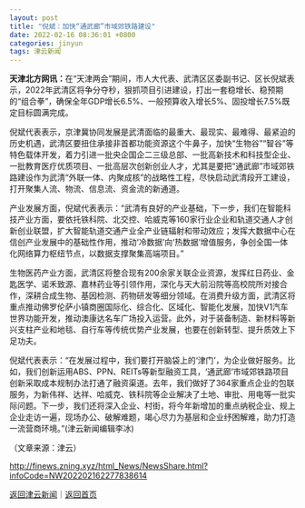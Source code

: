 ```yaml
---
layout: post
title: "倪斌：加快“通武廊”市域郊铁路建设"
date: 2022-02-16 08:36:01 +0800
categories: jinyun
tags: 津云新闻
---
```

<p><strong>天津北方网讯：</strong>在“天津两会”期间，市人大代表、武清区区委副书记、区长倪斌表示，2022年武清区将争分夺秒，狠抓项目引进建设，打出一套稳增长、稳预期的“组合拳”，确保全年GDP增长6.5%、一般预算收入增长5%、固投增长7.5%既定目标圆满完成。</p>
 <p>倪斌代表表示，京津冀协同发展是武清面临的最重大、最现实、最难得、最紧迫的历史机遇，武清区要扭住承接非首都功能资源这个牛鼻子，加快“生物谷”“智谷”等特色载体开发，着力引进一批央企国企二三级总部、一批高新技术和科技型企业、一批教育医疗优质项目、一批高层次创新创业人才，尤其是要把“通武廊”市域郊铁路建设作为武清“外联一体、内聚成核”的战略性工程，尽快启动武清段开工建设，打开聚集人流、物流、信息流、资金流的新通道。</p>
 <p>产业发展方面，倪斌代表表示：“武清有良好的产业基础，下一步，我们在智能科技产业方面，要依托铁科院、北交控、哈威克等160家行业企业和轨道交通人才创新创业联盟，扩大智能轨道交通产业全产业链辐射和带动效应；发挥大数据中心在信创产业发展中的基础性作用，推动‘冷数据’向‘热数据’增值服务，争创全国一体化网络算力枢纽节点，以数据支撑聚集高端项目。”</p>
 <p>生物医药产业方面，武清区将整合现有200余家关联企业资源，发挥红日药业、金匙医学、诺禾致源、嘉林药业等引领作用，深化与天大前沿院等高校院所对接合作，深耕合成生物、基因检测、药物研发等细分领域。在消费升级方面，武清区将重点推动佛罗伦萨小镇商圈国际化、综合化、区域化、智能化发展，加快V1汽车世界功能开发，推动澳康达名车广场投入运营。此外，对于装备制造、新材料等新兴支柱产业和地毯、自行车等传统优势产业发展，也要在创新转型、提升质效上下足功夫。</p>
 <p>倪斌代表表示：“在发展过程中，我们要打开脑袋上的‘津门’，为企业做好服务。比如，我们创新运用ABS、PPN、REITs等新型融资工具，‘通武廊’市域郊铁路项目创新采取成本规制办法打通了融资渠道。去年，我们做好了364家重点企业的包联服务，为新伟祥、达祥、哈威克、铁科院等企业解决了土地、审批、用电等一批实际问题。下一步，我们还将深入企业、村街，将今年新增加的重点纳税企业、规上企业走访一遍，现场办公、破解难题，竭心尽力为基层和企业纾困解难，助力打造一流营商环境。”(津云新闻编辑李冰)</p><p class="em_media">（文章来源：津云）</p>

<http://finews.zning.xyz/html_News/NewsShare.html?infoCode=NW202202162277838614>

[返回津云新闻](//finews.withounder.com/category/jinyun.html)｜[返回首页](//finews.withounder.com/)